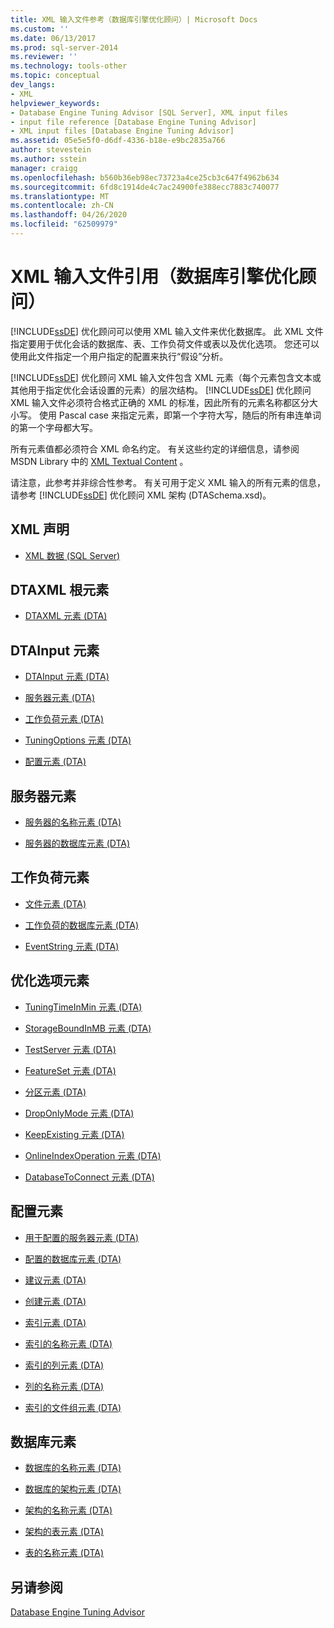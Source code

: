 ```yaml
---
title: XML 输入文件参考（数据库引擎优化顾问）| Microsoft Docs
ms.custom: ''
ms.date: 06/13/2017
ms.prod: sql-server-2014
ms.reviewer: ''
ms.technology: tools-other
ms.topic: conceptual
dev_langs:
- XML
helpviewer_keywords:
- Database Engine Tuning Advisor [SQL Server], XML input files
- input file reference [Database Engine Tuning Advisor]
- XML input files [Database Engine Tuning Advisor]
ms.assetid: 05e5e5f0-d6df-4336-b18e-e9bc2835a766
author: stevestein
ms.author: sstein
manager: craigg
ms.openlocfilehash: b560b36eb98ec73723a4ce25cb3c647f4962b634
ms.sourcegitcommit: 6fd8c1914de4c7ac24900fe388ecc7883c740077
ms.translationtype: MT
ms.contentlocale: zh-CN
ms.lasthandoff: 04/26/2020
ms.locfileid: "62509979"
---
```

# <a name="xml-input-file-reference-database-engine-tuning-advisor"></a>XML 输入文件引用（数据库引擎优化顾问）
  [!INCLUDE[ssDE](../../includes/ssde-md.md)] 优化顾问可以使用 XML 输入文件来优化数据库。 此 XML 文件指定要用于优化会话的数据库、表、工作负荷文件或表以及优化选项。 您还可以使用此文件指定一个用户指定的配置来执行“假设”分析。  
  
 [!INCLUDE[ssDE](../../includes/ssde-md.md)] 优化顾问 XML 输入文件包含 XML 元素（每个元素包含文本或其他用于指定优化会话设置的元素）的层次结构。 [!INCLUDE[ssDE](../../includes/ssde-md.md)] 优化顾问 XML 输入文件必须符合格式正确的 XML 的标准，因此所有的元素名称都区分大小写。 使用 Pascal case 来指定元素，即第一个字符大写，随后的所有串连单词的第一个字母都大写。  
  
 所有元素值都必须符合 XML 命名约定。 有关这些约定的详细信息，请参阅 MSDN Library 中的 [XML Textual Content](https://go.microsoft.com/fwlink/?LinkId=7614) 。  
  
 请注意，此参考并非综合性参考。 有关可用于定义 XML 输入的所有元素的信息，请参考 [!INCLUDE[ssDE](../../includes/ssde-md.md)] 优化顾问 XML 架构 (DTASchema.xsd)。  
  
## <a name="xml-declaration"></a>XML 声明  
  
-   [XML 数据 (SQL Server)](../../relational-databases/xml/xml-data-sql-server.md)  
  
## <a name="dtaxml-root-element"></a>DTAXML 根元素  
  
-   [DTAXML 元素 (DTA)](dtaxml-element-dta.md)  
  
## <a name="dtainput-elements"></a>DTAInput 元素  
  
-   [DTAInput 元素 (DTA)](dtainput-element-dta.md)  
  
-   [服务器元素 (DTA)](server-element-dta.md)  
  
-   [工作负荷元素 (DTA)](workload-element-dta.md)  
  
-   [TuningOptions 元素 (DTA)](tuningoptions-element-dta.md)  
  
-   [配置元素 (DTA)](configuration-element-dta.md)  
  
## <a name="server-elements"></a>服务器元素  
  
-   [服务器的名称元素 (DTA)](name-element-for-server-dta.md)  
  
-   [服务器的数据库元素 (DTA)](database-element-for-server-dta.md)  
  
## <a name="workload-elements"></a>工作负荷元素  
  
-   [文件元素 (DTA)](file-element-dta.md)  
  
-   [工作负荷的数据库元素 (DTA)](database-element-for-workload-dta.md)  
  
-   [EventString 元素 (DTA)](eventstring-element-dta.md)  
  
## <a name="tuning-options-elements"></a>优化选项元素  
  
-   [TuningTimeInMin 元素 (DTA)](tuningtimeinmin-element-dta.md)  
  
-   [StorageBoundInMB 元素 (DTA)](storageboundinmb-element-dta.md)  
  
-   [TestServer 元素 (DTA)](testserver-element-dta.md)  
  
-   [FeatureSet 元素 (DTA)](featureset-element-dta.md)  
  
-   [分区元素 (DTA)](partitioning-element-dta.md)  
  
-   [DropOnlyMode 元素 (DTA)](droponlymode-element-dta.md)  
  
-   [KeepExisting 元素 (DTA)](keepexisting-element-dta.md)  
  
-   [OnlineIndexOperation 元素 (DTA)](onlineindexoperation-element-dta.md)  
  
-   [DatabaseToConnect 元素 (DTA)](databasetoconnect-element-dta.md)  
  
## <a name="configuration-elements"></a>配置元素  
  
-   [用于配置的服务器元素 (DTA)](server-element-for-configuration-dta.md)  
  
-   [配置的数据库元素 (DTA)](database-element-for-configuration-dta.md)  
  
-   [建议元素 (DTA)](recommendation-element-dta.md)  
  
-   [创建元素 (DTA)](create-element-dta.md)  
  
-   [索引元素 (DTA)](index-element-dta.md)  
  
-   [索引的名称元素 (DTA)](name-element-for-index-dta.md)  
  
-   [索引的列元素 (DTA)](column-element-for-index-dta.md)  
  
-   [列的名称元素 (DTA)](name-element-for-column-dta.md)  
  
-   [索引的文件组元素 (DTA)](filegroup-element-for-index-dta.md)  
  
## <a name="database-elements"></a>数据库元素  
  
-   [数据库的名称元素 (DTA)](name-element-for-database-dta.md)  
  
-   [数据库的架构元素 (DTA)](schema-element-for-database-dta.md)  
  
-   [架构的名称元素 (DTA)](name-element-for-schema-dta.md)  
  
-   [架构的表元素 (DTA)](table-element-for-schema-dta.md)  
  
-   [表的名称元素 (DTA)](name-element-for-table-dta.md)  
  
## <a name="see-also"></a>另请参阅  
 [Database Engine Tuning Advisor](../../relational-databases/performance/database-engine-tuning-advisor.md)  
  
  
